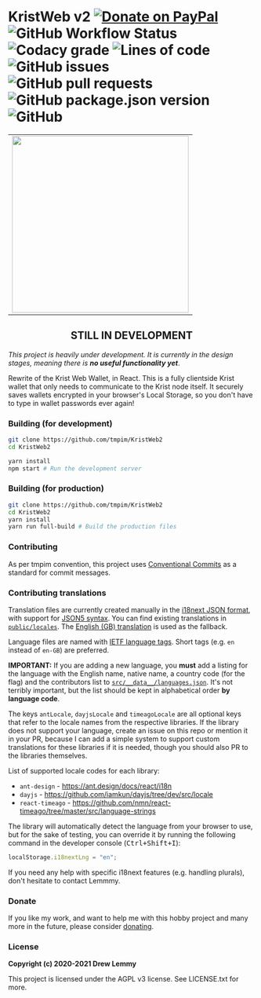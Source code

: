 # KristWeb v2 [![Donate on PayPal](https://img.shields.io/badge/PayPal-donate-0079C1?logo=paypal&style=flat-square)](https://paypal.me/lemmmy) ![GitHub Workflow Status](https://img.shields.io/github/workflow/status/tmpim/KristWeb2/Deploy%20dev%20build?label=dev%20deploy&style=flat-square) ![Codacy grade](https://img.shields.io/codacy/grade/8b0ee8f672554cf39324d31f559ce086?style=flat-square) ![Lines of code](https://img.shields.io/tokei/lines/github/tmpim/KristWeb2?style=flat-square) ![GitHub issues](https://img.shields.io/github/issues/tmpim/KristWeb2?style=flat-square) ![GitHub pull requests](https://img.shields.io/github/issues-pr/tmpim/KristWeb2?style=flat-square) ![GitHub package.json version](https://img.shields.io/github/package-json/v/tmpim/KristWeb2?style=flat-square) ![GitHub](https://img.shields.io/github/license/tmpim/KristWeb2?style=flat-square) 

<table align="center">
  <tr>
    <td><img src="https://i.imgur.com/kVXMYpX.png" width="360" /></td>
  </tr>
</table>

<h2 align="center">STILL IN DEVELOPMENT</h2>

*This project is heavily under development. It is currently in the design 
stages, meaning there is **no useful functionality yet***.

Rewrite of the Krist Web Wallet, in React. This is a fully clientside Krist 
wallet that only needs to communicate to the Krist node itself. It securely 
saves wallets encrypted in your browser's Local Storage, so you don't have to 
type in wallet passwords ever again!

### Building (for development)

```sh
git clone https://github.com/tmpim/KristWeb2
cd KristWeb2

yarn install
npm start # Run the development server
```

### Building (for production)

```sh
git clone https://github.com/tmpim/KristWeb2
cd KristWeb2
yarn install
yarn run full-build # Build the production files
```

### Contributing

As per tmpim convention, this project uses 
[Conventional Commits](https://www.conventionalcommits.org/en/v1.0.0/) as a
standard for commit messages.

### Contributing translations

Translation files are currently created manually in the 
[i18next JSON format](https://www.i18next.com/misc/json-format), with support 
for [JSON5 syntax](https://spec.json5.org/). You can find existing translations 
in [`public/locales`](public/locales). The 
[English (GB) translation](public/locales/en.json) is used as the fallback.

Language files are named with 
[IETF language tags](https://en.wikipedia.org/wiki/IETF_language_tag). Short
tags (e.g. `en` instead of `en-GB`) are preferred.

**IMPORTANT:** If you are adding a new language, you **must** add a listing for 
the language with the English name, native name, a country code (for the flag) 
and the contributors list to 
[`src/__data__/languages.json`](src/__data__/languages.json). It's not terribly
important, but the list should be kept in alphabetical order **by language 
code**.

The keys `antLocale`, `dayjsLocale` and `timeagoLocale` are all optional keys
that refer to the locale names from the respective libraries. If the library
does not support your language, create an issue on this repo or mention it in
your PR, because I can add a simple system to support custom translations for
these libraries if it is needed, though you should also PR to the libraries 
themselves.

List of supported locale codes for each library:

- `ant-design` - https://ant.design/docs/react/i18n
- `dayjs` - https://github.com/iamkun/dayjs/tree/dev/src/locale
- `react-timeago` - https://github.com/nmn/react-timeago/tree/master/src/language-strings

The library will automatically detect the language from your browser to use, but
for the sake of testing, you can override it by running the following command in
the developer console (<kbd>Ctrl+Shift+I</kbd>):

```js
localStorage.i18nextLng = "en";
```

If you need any help with specific i18next features (e.g. handling plurals),
don't hesitate to contact Lemmmy.

### Donate

If you like my work, and want to help me with this hobby project and many more
in the future, please consider [donating](https://donate.lemmmy.pw).

### License

**Copyright (c) 2020-2021 Drew Lemmy**

This project is licensed under the AGPL v3 license. See LICENSE.txt for more.
